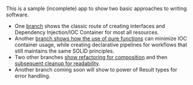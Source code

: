 This is a sample (incomplete) app to show two basic approaches to writing software.  
- One [branch](https://github.com/jenningstcj/TylersPizzaChain/tree/1-ObjectOrientedProgrammingStyle) shows the classic route of creating interfaces and Dependency Injection/IOC Container for most all resources.  
- Another [branch shows how the use of pure functions](https://github.com/jenningstcj/TylersPizzaChain/tree/2-PureFunctions) can minimize IOC container usage, while creating declarative pipelines for workflows that still maintains the same SOLID principles.
- Two other branches [show refactoring for composition](https://github.com/jenningstcj/TylersPizzaChain/tree/3-Composition-Refactor-Part1) and then [subsequent cleanup for readability](https://github.com/jenningstcj/TylersPizzaChain/tree/3-Composition-Refactor-Part2).
- Another branch coming soon will show to power of Result types for error handling.